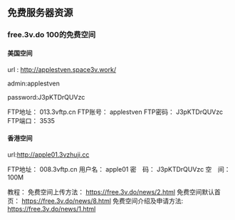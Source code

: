 ## 免费服务器资源 

### free.3v.do    100的免费空间   
#### 美国空间
url :  http://applestven.space3v.work/

admin:applestven

password:J3pKTDrQUVzc


FTP地址：	013.3vftp.cn
FTP账号：	applestven
FTP密码：	J3pKTDrQUVzc
FTP端口：	3535

#### 香港空间

url:http://apple01.3vzhuji.cc

FTP地址：	008.3vftp.cn
用户名：	apple01
密　码：	J3pKTDrQUVzc
空　间：	100M

教程：
免费空间上传方法： https://free.3v.do/news/2.html
免费空间默认首页： https://free.3v.do/news/8.html
免费空间介绍及申请方法: https://free.3v.do/news/1.html